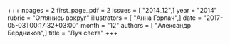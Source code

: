 +++
npages = 2
first_page_pdf = 2
issues = [ "2014_12",]
year = "2014"
rubric = "Оглянись вокруг"
illustrators = [ "Анна Горлач",]
date = "2017-05-03T00:17:32+03:00"
month = "12"
authors = [ "Александр Бердников",]
title = "Луч света"
+++

